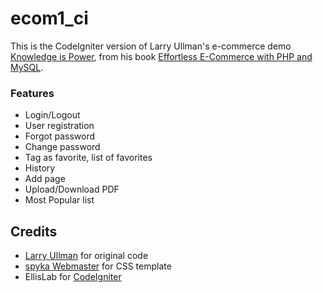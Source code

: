 # ecom1_ci

This is the CodeIgniter version of Larry Ullman's e-commerce demo [Knowledge is Power](http://ecom1.dmcinsights.com),
from his book [Effortless E-Commerce with PHP and MySQL](http://www.larryullman.com/books/effortless-e-commerce-with-php-and-mysql).

### Features

- Login/Logout
- User registration
- Forgot password
- Change password
- Tag as favorite, list of favorites
- History
- Add page
- Upload/Download PDF
- Most Popular list


## Credits

- [Larry Ullman](http://www.larryullman.com) for original code
- [spyka Webmaster](http://www.spyka.net) for CSS template
- EllisLab for [CodeIgniter](https://github.com/EllisLab/CodeIgniter)